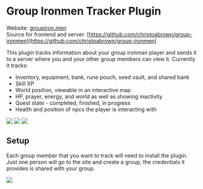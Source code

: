 # Group Ironmen Tracker Plugin
Website: [groupiron.men](https://groupiron.men)  
Source for frontend and server: [https://github.com/christoabrown/group-ironmen](https://github.com/christoabrown/group-ironmen)

This plugin tracks information about your group ironman player and sends it to a server where you and your other group members can view it. Currently it tracks:

* Inventory, equipment, bank, rune pouch, seed vault, and shared bank
* Skill XP
* World position, viewable in an interactive map
* HP, prayer, energy, and world as well as showing inactivity
* Quest state - completed, finished, in progress
* Health and position of npcs the player is interacting with

![](https://i.imgur.com/1Mdz8RU.png)
![](https://i.imgur.com/Rs0ruRE.png)
![](https://i.imgur.com/qxat3IZ.png)

## Setup
Each group member that you want to track will need to install the plugin. Just one person will go to the site and create a group, the credentials it provides is shared with your group.

![](https://i.imgur.com/Dyi8LXL.png)
